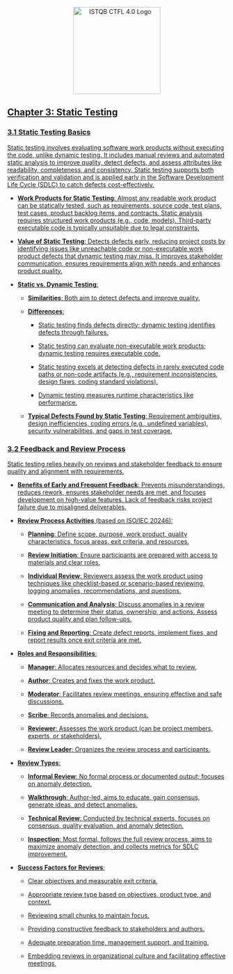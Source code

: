 <p align="center"> <a href="https://www.istqb.org/certifications/certified-tester-foundation-level-ctfl-v4-0/" title="Certified Tester Foundation Level (CTFL) v4.0"> <img src="https://www.istqb.org/wp-content/uploads/2024/10/istqb-ctfl-4-logo.jpg.avif" width="200" alt="ISTQB CTFL 4.0 Logo"/>



## Chapter 3: Static Testing

### 3.1 Static Testing Basics

Static testing involves evaluating software work products without executing the code, unlike dynamic testing. It includes manual reviews and automated static analysis to improve quality, detect defects, and assess attributes like readability, completeness, and consistency. Static testing supports both verification and validation and is applied early in the Software Development Life Cycle (SDLC) to catch defects cost-effectively.

-   **Work Products for Static Testing**: Almost any readable work product can be statically tested, such as requirements, source code, test plans, test cases, product backlog items, and contracts. Static analysis requires structured work products (e.g., code, models). Third-party executable code is typically unsuitable due to legal constraints.
    
-   **Value of Static Testing**: Detects defects early, reducing project costs by identifying issues like unreachable code or non-executable work product defects that dynamic testing may miss. It improves stakeholder communication, ensures requirements align with needs, and enhances product quality.
    
-   **Static vs. Dynamic Testing**:
    
    -   **Similarities**: Both aim to detect defects and improve quality.
        
    -   **Differences**:
        
        -   Static testing finds defects directly; dynamic testing identifies defects through failures.
            
        -   Static testing can evaluate non-executable work products; dynamic testing requires executable code.
            
        -   Static testing excels at detecting defects in rarely executed code paths or non-code artifacts (e.g., requirement inconsistencies, design flaws, coding standard violations).
            
        -   Dynamic testing measures runtime characteristics like performance.
            
    -   **Typical Defects Found by Static Testing**: Requirement ambiguities, design inefficiencies, coding errors (e.g., undefined variables), security vulnerabilities, and gaps in test coverage.
        

### 3.2 Feedback and Review Process

Static testing relies heavily on reviews and stakeholder feedback to ensure quality and alignment with requirements.

-   **Benefits of Early and Frequent Feedback**: Prevents misunderstandings, reduces rework, ensures stakeholder needs are met, and focuses development on high-value features. Lack of feedback risks project failure due to misaligned deliverables.
    
-   **Review Process Activities** (based on ISO/IEC 20246):
    
    -   **Planning**: Define scope, purpose, work product, quality characteristics, focus areas, exit criteria, and resources.
        
    -   **Review Initiation**: Ensure participants are prepared with access to materials and clear roles.
        
    -   **Individual Review**: Reviewers assess the work product using techniques like checklist-based or scenario-based reviewing, logging anomalies, recommendations, and questions.
        
    -   **Communication and Analysis**: Discuss anomalies in a review meeting to determine their status, ownership, and actions. Assess product quality and plan follow-ups.
        
    -   **Fixing and Reporting**: Create defect reports, implement fixes, and report results once exit criteria are met.
        
-   **Roles and Responsibilities**:
    
    -   **Manager**: Allocates resources and decides what to review.
        
    -   **Author**: Creates and fixes the work product.
        
    -   **Moderator**: Facilitates review meetings, ensuring effective and safe discussions.
        
    -   **Scribe**: Records anomalies and decisions.
        
    -   **Reviewer**: Assesses the work product (can be project members, experts, or stakeholders).
        
    -   **Review Leader**: Organizes the review process and participants.
        
-   **Review Types**:
    
    -   **Informal Review**: No formal process or documented output; focuses on anomaly detection.
        
    -   **Walkthrough**: Author-led, aims to educate, gain consensus, generate ideas, and detect anomalies.
        
    -   **Technical Review**: Conducted by technical experts, focuses on consensus, quality evaluation, and anomaly detection.
        
    -   **Inspection**: Most formal, follows the full review process, aims to maximize anomaly detection, and collects metrics for SDLC improvement.
        
-   **Success Factors for Reviews**:
    
    -   Clear objectives and measurable exit criteria.
        
    -   Appropriate review type based on objectives, product type, and context.
        
    -   Reviewing small chunks to maintain focus.
        
    -   Providing constructive feedback to stakeholders and authors.
        
    -   Adequate preparation time, management support, and training.
        
    -   Embedding reviews in organizational culture and facilitating effective meetings.
